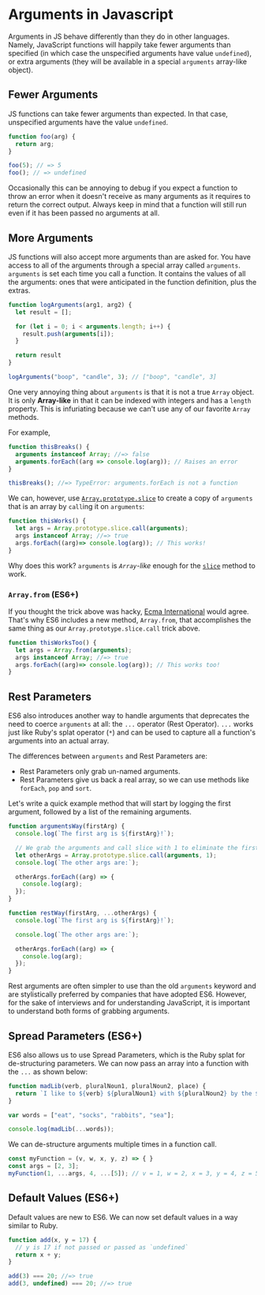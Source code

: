 # Arguments in Javascript

Arguments in JS behave differently than they do in other languages. Namely,
JavaScript functions will happily take fewer arguments than specified (in which
case the unspecified arguments have value `undefined`), or extra arguments (they
will be available in a special `arguments` array-like object).

## Fewer Arguments

JS functions can take fewer arguments than expected. In that case, unspecified
arguments have the value `undefined`.

```javascript
function foo(arg) {
  return arg;
}

foo(5); // => 5
foo(); // => undefined
```

Occasionally this can be annoying to debug if you expect a function to throw an
error when it doesn't receive as many arguments as it requires to return the
correct output. Always keep in mind that a function will still run even if it
has been passed no arguments at all.

## More Arguments

JS functions will also accept more arguments than are asked for. You have access
to all of the arguments through a special array called `arguments`. `arguments`
is set each time you call a function. It contains the values of all the
arguments: ones that were anticipated in the function definition, plus the
extras.

```javascript
function logArguments(arg1, arg2) {
  let result = [];

  for (let i = 0; i < arguments.length; i++) {
    result.push(arguments[i]);
  }

  return result
}

logArguments("boop", "candle", 3); // ["boop", "candle", 3]
```

One very annoying thing about `arguments` is that it is not a true `Array`
object. It is only **Array-like** in that it can be indexed with integers and
has a `length` property. This is infuriating because we can't use any of our
favorite `Array` methods.

For example,

```javascript
function thisBreaks() {
  arguments instanceof Array; //=> false
  arguments.forEach((arg => console.log(arg)); // Raises an error
}

thisBreaks(); //=> TypeError: arguments.forEach is not a function
```

We can, however, use [`Array.prototype.slice`][slice] to create a copy of
`arguments` that is an array by `call`ing it on `arguments`:

```javascript
function thisWorks() {
  let args = Array.prototype.slice.call(arguments);  
  args instanceof Array; //=> true
  args.forEach((arg)=> console.log(arg)); // This works!
}
```

Why does this work? `arguments` is *`Array`-like* enough for the
[`slice`][slice] method to work.

[slice]: https://developer.mozilla.org/en-US/docs/Web/JavaScript/Reference/Global_Objects/Array/slice

### `Array.from` (ES6+)

If you thought the trick above was hacky, [Ecma
International](https://en.wikipedia.org/wiki/Ecma_International) would agree.
That's why ES6 includes a new method, `Array.from`, that accomplishes the same
thing as our `Array.prototype.slice.call` trick above.

```javascript
function thisWorksToo() {
  let args = Array.from(arguments);  
  args instanceof Array; //=> true
  args.forEach((arg)=> console.log(arg)); // This works too!
}
```

## Rest Parameters

ES6 also introduces another way to handle arguments that deprecates the need to
coerce `arguments` at all:  the `...` operator (Rest Operator). `...` works just
like Ruby's splat operator (`*`) and can be used to capture all a function's
arguments into an actual array.

The differences between `arguments` and Rest Parameters are:

* Rest Parameters only grab un-named arguments.
* Rest Parameters give us back a real array, so we can use methods like `forEach`, `pop` and `sort`.

Let's write a quick example method that will start by logging the first
argument, followed by a list of the remaining arguments.

```javascript
function argumentsWay(firstArg) {
  console.log(`The first arg is ${firstArg}!`);

  // We grab the arguments and call slice with 1 to eliminate the firstArg
  let otherArgs = Array.prototype.slice.call(arguments, 1);
  console.log(`The other args are:`);

  otherArgs.forEach((arg) => {
    console.log(arg);
  });
}

function restWay(firstArg, ...otherArgs) {
  console.log(`The first arg is ${firstArg}!`);

  console.log(`The other args are:`);

  otherArgs.forEach((arg) => {
    console.log(arg);
  });
}
```

Rest arguments are often simpler to use than the old `arguments` keyword and
are stylistically preferred by companies that have adopted ES6. However, for
the sake of interviews and for understanding JavaScript, it is important to
understand both forms of grabbing arguments.

## Spread Parameters (ES6+)

ES6 also allows us to use Spread Parameters, which is the Ruby splat for
de-structuring parameters. We can now pass an array into a function with the `...`
as shown below:

```javascript
function madLib(verb, pluralNoun1, pluralNoun2, place) {
  return `I like to ${verb} ${pluralNoun1} with ${pluralNoun2} by the ${place}.`;
}

var words = ["eat", "socks", "rabbits", "sea"];

console.log(madLib(...words));
```

We can de-structure arguments multiple times in a function call.

```javascript
const myFunction = (v, w, x, y, z) => { }
const args = [2, 3];
myFunction(1, ...args, 4, ...[5]); // v = 1, w = 2, x = 3, y = 4, z = 5
```

## Default Values (ES6+)

Default values are new to ES6. We can now set default values in a way similar
to Ruby.

```javascript
function add(x, y = 17) {
  // y is 17 if not passed or passed as `undefined`
  return x + y;
}

add(3) === 20; //=> true
add(3, undefined) === 20; //=> true
```
